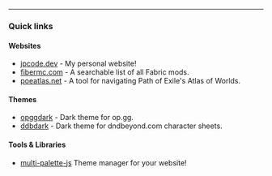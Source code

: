 
---

### Quick links

#### Websites

  * [jpcode.dev](https://www.jpcode.dev/) - My personal website!
  * [fibermc.com](https://www.fibermc.com/) - A searchable list of all Fabric mods.
  * [poeatlas.net](https://www.poeatlas.net/) - A tool for navigating Path of Exile's Atlas of Worlds.

#### Themes
  * [opggdark](https://github.com/John-Paul-R/opggdark) - Dark theme for op.gg.
  * [ddbdark](https://github.com/John-Paul-R/ddbdark) - Dark theme for dndbeyond.com character sheets.

#### Tools & Libraries
  * [multi-palette-js](https://github.com/John-Paul-R/multi-palette-js) Theme manager for your website!

